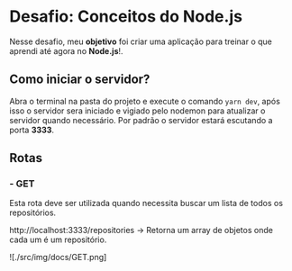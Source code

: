 # Desafio: Conceitos do Node.js

Nesse desafio, meu **objetivo** foi criar uma aplicação para treinar o que aprendi até agora no **Node.js**!.

## Como iniciar o servidor?

Abra o terminal na pasta do projeto e execute o comando `yarn dev`, após isso o servidor sera iniciado e vigiado pelo
nodemon para atualizar o servidor quando necessário.
Por padrão o servidor estará escutando a porta **3333**. 

## Rotas
### - GET
Esta rota deve ser utilizada quando necessita buscar um lista de todos os repositórios.

http://localhost:3333/repositories -> Retorna um array de objetos onde cada um é um repositório.  

![./src/img/docs/GET.png]